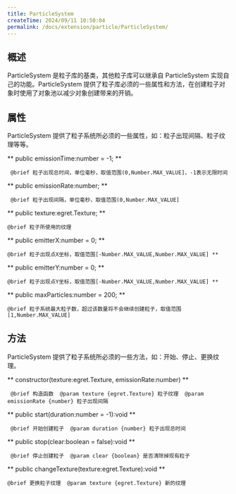 ```yaml
---
title: ParticleSystem
createTime: 2024/09/11 10:50:04
permalink: /docs/extension/particle/ParticleSystem/
---
```

## 概述

ParticleSystem 是粒子库的基类，其他粒子库可以继承自 ParticleSystem 实现自己的功能。ParticleSystem 提供了粒子库必须的一些属性和方法，在创建粒子对象时使用了对象池以减少对象创建带来的开销。

## 属性

ParticleSystem 提供了粒子系统所必须的一些属性，如：粒子出现间隔、粒子纹理等等。

** public emissionTime:number = -1; **

```
 @brief 粒子出现总时间，单位毫秒，取值范围(0,Number.MAX_VALUE]，-1表示无限时间
```
** public emissionRate:number; **

```
 @brief 粒子出现间隔，单位毫秒，取值范围(0,Number.MAX_VALUE]
```

** public texture:egret.Texture; **

```
@brief 粒子所使用的纹理
```

** public emitterX:number = 0; **

```
@brief 粒子出现点X坐标，取值范围[-Number.MAX_VALUE,Number.MAX_VALUE] **
```

** public emitterY:number = 0; **

```
@brief 粒子出现点Y坐标，取值范围[-Number.MAX_VALUE,Number.MAX_VALUE] **
```

** public maxParticles:number = 200; **

```
@brief 粒子系统最大粒子数，超过该数量将不会继续创建粒子，取值范围[1,Number.MAX_VALUE]
```

## 方法

ParticleSystem 提供了粒子系统所必须的一些方法，如：开始、停止、更换纹理。

** constructor(texture:egret.Texture, emissionRate:number) **

```
 @brief 构造函数  @param texture {egret.Texture} 粒子纹理  @param emissionRate {number} 粒子出现间隔
```

** public start(duration:number = -1):void **

```
 @brief 开始创建粒子  @param duration {number} 粒子出现总时间
```

** public stop(clear:boolean = false):void **

```
 @brief 停止创建粒子  @param clear {boolean} 是否清除掉现有粒子
```

** public changeTexture(texture:egret.Texture):void **

```
@brief 更换粒子纹理  @param texture {egret.Texture} 新的纹理
```
